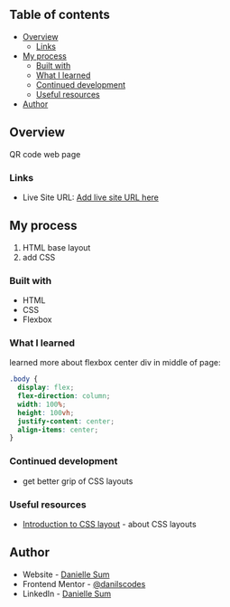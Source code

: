 ## Table of contents

- [Overview](#overview)
  - [Links](#links)
- [My process](#my-process)
  - [Built with](#built-with)
  - [What I learned](#what-i-learned)
  - [Continued development](#continued-development)
  - [Useful resources](#useful-resources)
- [Author](#author)

## Overview

QR code web page

### Links

- Live Site URL: [Add live site URL here](https://your-live-site-url.com)

## My process

1. HTML base layout
2. add CSS

### Built with

- HTML
- CSS
- Flexbox

### What I learned

learned more about flexbox
center div in middle of page:

```css
.body {
  display: flex;
  flex-direction: column;
  width: 100%;
  height: 100vh;
  justify-content: center;
  align-items: center;
}
```

### Continued development

- get better grip of CSS layouts

### Useful resources

- [Introduction to CSS layout](https://developer.mozilla.org/en-US/docs/Learn/CSS/CSS_layout/Introduction) - about CSS layouts

## Author

- Website - [Danielle Sum](https://daniellesum.wordpress.com/)
- Frontend Mentor - [@danilscodes](https://www.frontendmentor.io/profile/danilscodes)
- LinkedIn - [Danielle Sum](https://www.linkedin.com/in/danielle-sum/)